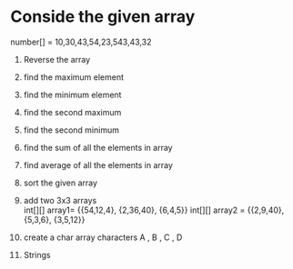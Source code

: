 # Conside the given array
number[] = 10,30,43,54,23,543,43,32
1. Reverse the array 
2. find the maximum element
3. find the minimum element 
4. find the second maximum
5. find the second minimum
6. find the sum of all the elements in array
7. find average of all the elements in array
8. sort the given array 

9. add two 3x3 arrays  
int[][] array1= {{54,12,4}, {2,36,40}, {6,4,5}}
int[][] array2 = {{2,9,40}, {5,3,6}, {3,5,12}}
10. create a char array 
characters A , B , C , D
11. Strings 